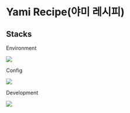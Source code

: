 # Yami Recipe(야미 레시피)

## Stacks

<p>
<p>Environment</p>
<img src="https://img.shields.io/badge/visualstudiocode-007ACC?style=for-the-badge&logo=visualstudiocode&logoColor=white">
</p>

<p>
<p>Config</p>
<img src="https://img.shields.io/badge/git-F05032?style=for-the-badge&logo=git&logoColor=white">
</p>

<p>
<p>Development</p>
<img src="https://img.shields.io/badge/html5-E34F26?style=for-the-badge&logo=html5&logoColor=white">
</p>

